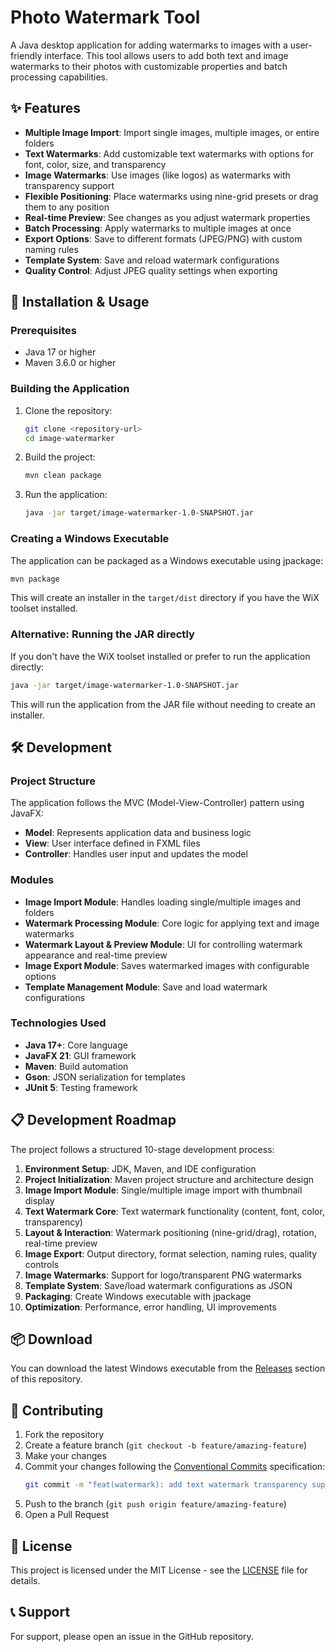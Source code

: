 # Photo Watermark Tool

A Java desktop application for adding watermarks to images with a user-friendly interface. This tool allows users to add both text and image watermarks to their photos with customizable properties and batch processing capabilities.

## ✨ Features

- **Multiple Image Import**: Import single images, multiple images, or entire folders
- **Text Watermarks**: Add customizable text watermarks with options for font, color, size, and transparency
- **Image Watermarks**: Use images (like logos) as watermarks with transparency support
- **Flexible Positioning**: Place watermarks using nine-grid presets or drag them to any position
- **Real-time Preview**: See changes as you adjust watermark properties
- **Batch Processing**: Apply watermarks to multiple images at once
- **Export Options**: Save to different formats (JPEG/PNG) with custom naming rules
- **Template System**: Save and reload watermark configurations
- **Quality Control**: Adjust JPEG quality settings when exporting

## 🚀 Installation & Usage

### Prerequisites

- Java 17 or higher
- Maven 3.6.0 or higher

### Building the Application

1. Clone the repository:
   ```bash
   git clone <repository-url>
   cd image-watermarker
   ```

2. Build the project:
   ```bash
   mvn clean package
   ```

3. Run the application:
   ```bash
   java -jar target/image-watermarker-1.0-SNAPSHOT.jar
   ```

### Creating a Windows Executable

The application can be packaged as a Windows executable using jpackage:

```bash
mvn package
```

This will create an installer in the `target/dist` directory if you have the WiX toolset installed.

### Alternative: Running the JAR directly

If you don't have the WiX toolset installed or prefer to run the application directly:

```bash
java -jar target/image-watermarker-1.0-SNAPSHOT.jar
```

This will run the application from the JAR file without needing to create an installer.

## 🛠️ Development

### Project Structure

The application follows the MVC (Model-View-Controller) pattern using JavaFX:

- **Model**: Represents application data and business logic
- **View**: User interface defined in FXML files
- **Controller**: Handles user input and updates the model

### Modules

- **Image Import Module**: Handles loading single/multiple images and folders
- **Watermark Processing Module**: Core logic for applying text and image watermarks
- **Watermark Layout & Preview Module**: UI for controlling watermark appearance and real-time preview
- **Image Export Module**: Saves watermarked images with configurable options
- **Template Management Module**: Save and load watermark configurations

### Technologies Used

- **Java 17+**: Core language
- **JavaFX 21**: GUI framework
- **Maven**: Build automation
- **Gson**: JSON serialization for templates
- **JUnit 5**: Testing framework

## 📋 Development Roadmap

The project follows a structured 10-stage development process:

1. **Environment Setup**: JDK, Maven, and IDE configuration
2. **Project Initialization**: Maven project structure and architecture design
3. **Image Import Module**: Single/multiple image import with thumbnail display
4. **Text Watermark Core**: Text watermark functionality (content, font, color, transparency)
5. **Layout & Interaction**: Watermark positioning (nine-grid/drag), rotation, real-time preview
6. **Image Export**: Output directory, format selection, naming rules, quality controls
7. **Image Watermarks**: Support for logo/transparent PNG watermarks
8. **Template System**: Save/load watermark configurations as JSON
9. **Packaging**: Create Windows executable with jpackage
10. **Optimization**: Performance, error handling, UI improvements

## 📦 Download

You can download the latest Windows executable from the [Releases](https://github.com/Xiaolong-Dai/Photo-Watermark-2/releases) section of this repository.

## 🤝 Contributing

1. Fork the repository
2. Create a feature branch (`git checkout -b feature/amazing-feature`)
3. Make your changes
4. Commit your changes following the [Conventional Commits](https://www.conventionalcommits.org/) specification:
   ```bash
   git commit -m "feat(watermark): add text watermark transparency support"
   ```
5. Push to the branch (`git push origin feature/amazing-feature`)
6. Open a Pull Request

## 📄 License

This project is licensed under the MIT License - see the [LICENSE](LICENSE) file for details.

## 📞 Support

For support, please open an issue in the GitHub repository.